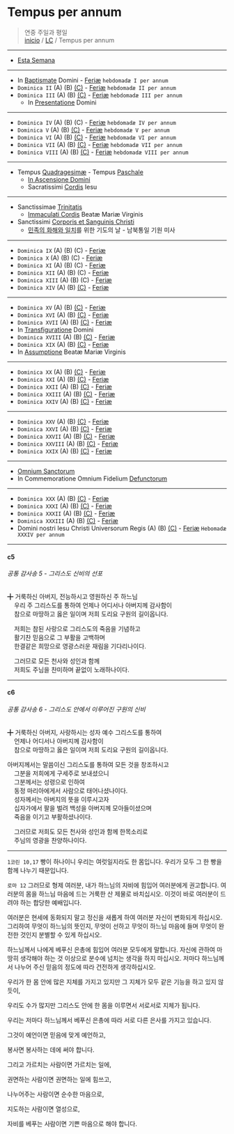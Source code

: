 # Tempus per annum

> 연중 주일과 평일  
> [inicio](../README.md) / [LC](../LC.md) / Tempus per annum  

----

- [Esta Semana](./annum/h19.md)  

----

- In [Baptismate](./nativitatis/baptismate.md) Domini  - [Feriæ](./annum/h01.md#feriae)  `hebdomadæ I per annum`    
- `Dominica II`  (A) (B) [(C)](./annum/h02.md#c) - [Feriæ](./annum/h02.md#feriae)  `hebdomadæ II per annum`   
- `Dominica III` (A) (B) [(C)](./annum/h03.md#c) - [Feriæ](./annum/h03.md#feriae) `hebdomadæ III per annum`   
	- In [Presentatione](./domini/presentatione.md) Domini  

----

- `Dominica IV`  (A) (B) (C) - [Feriæ](./annum/h04.md#feriae) `hebdomadæ IV per annum`   
- `Dominica V` (A) (B) [(C)](./annum/h05.md#c) - [Feriæ](./annum/h05.md#feriae) `hebdomadæ V per annum`   
- `Dominica VI` (A) (B) [(C)](./annum/h06.md#c) - [Feriæ](./annum/h06.md#feriae) `hebdomadæ VI per annum`   
- `Dominica VII` (A) (B) [(C)](./annum/h07.md#c) - [Feriæ](./annum/h07.md#feriae) `hebdomadæ VII per annum`   
- `Dominica VIII` (A) (B) [(C)](./annum/h08.md#c) - [Feriæ](./annum/h08.md#feriae) `hebdomadæ VIII per annum`   

----

- Tempus [Quadragesimæ](./LQ.md) - Tempus [Paschale](./LP.md)   
	- [In Ascensione Domini](./paschale/ascension.md)  
	- Sacratissimi [Cordis](./domini/coeur.md) Iesu  

---- 

- Sanctissimae [Trinitatis](./domini/trinidad.md)  
	- [Immaculati Cordis](./mariae/imm-cor.md) Beatæ Mariæ Virginis
- Sanctissimi [Corporis et Sanguinis Christi](./domini/corpus-christi.md)  
	- [민족의 화해와 일치](./annum/0625.md)를 위한 기도의 날 - 남북통일 기원 미사

----

- `Dominica IX` (A) (B) (C) - [Feriæ](./annum/h09.md#feriae)
- `Dominica X` (A) (B) (C) - [Feriæ](./annum/h10.md#feriae)
- `Dominica XI` (A) (B) (C) - [Feriæ](./annum/h11.md#feriae)
- `Dominica XII` (A) (B) (C) - [Feriæ](./annum/h12.md#feriae)
- `Dominica XIII` (A) (B) (C) - [Feriæ](./annum/h13.md#feriae)
- `Dominica XIV` (A) (B) [(C)](./annum/h14.md#c) - [Feriæ](./annum/h14.md#feriae)

----

- `Dominica XV` (A) (B) [(C)](./annum/h15.md#c) - [Feriæ](./annum/h15.md#feriae)
- `Dominica XVI` (A) (B) [(C)](./annum/h16.md#c) - [Feriæ](./annum/h16.md#feriae)
- `Dominica XVII` (A) (B) [(C)](./annum/h17.md#c) - [Feriæ](./annum/h17.md#feriae)
- In [Transfiguratione](./domini/transfiguration.md) Domini
- `Dominica XVIII` (A) (B) [(C)](./annum/h18.md#c) - [Feriæ](./annum/h18.md#feriae)
- `Dominica XIX` (A) (B) [(C)](./annum/h19.md#c) - [Feriæ](./annum/h19.md#feriae)
- In [Assumptione](./mariae/assumption.md) Beatæ Mariæ Virginis  

----

- `Dominica XX` (A) (B) [(C)](./annum/h20.md#c) - [Feriæ](./annum/h20.md#feriae)
- `Dominica XXI` (A) (B) [(C)](./annum/h21.md#c) - [Feriæ](./annum/h21.md#feriae)
- `Dominica XXII` (A) (B) [(C)](./annum/h22.md#c) - [Feriæ](./annum/h22.md#feriae)
- `Dominica XXIII` (A) (B) [(C)](./annum/h23.md#c) - [Feriæ](./annum/h23.md#feriae)
- `Dominica XXIV` (A) (B) [(C)](./annum/h24.md#c) - [Feriæ](./annum/h24.md#feriae)

----

- `Dominica XXV` (A) (B) [(C)](./annum/h25.md#c) - [Feriæ](./annum/h25.md#feriae)
- `Dominica XXVI` (A) (B) [(C)](./annum/h26.md#c) - [Feriæ](./annum/h26.md#feriae)
- `Dominica XXVII` (A) (B) [(C)](./annum/h27.md#c) - [Feriæ](./annum/h27.md#feriae)
- `Dominica XXVIII` (A) (B) [(C)](./annum/h28.md#c) - [Feriæ](./annum/h28.md#feriae)
- `Dominica XXIX` (A) (B) [(C)](./annum/h29.md#c) - [Feriæ](./annum/h29.md#feriae)

----

- [Omnium Sanctorum](./sanctorum/1101.md)
- In Commemoratione Omnium Fidelium [Defunctorum]()

----

- `Dominica XXX` (A) (B) [(C)](./annum/h30.md#c) - [Feriæ](./annum/h30.md#feriae)
- `Dominica XXXI` (A) (B) [(C)](./annum/h31.md#c) - [Feriæ](./annum/h31.md#feriae)
- `Dominica XXXII` (A) (B) [(C)](./annum/h32.md#c) - [Feriæ](./annum/h32.md#feriae)
- `Dominica XXXIII` (A) (B) [(C)](./annum/h33.md#c) - [Feriæ](./annum/h33.md#feriae)
- Domini nostri Iesu Christi Universorum Regis (A) (B) [(C)](./domini/rex.md#c) - [Feriæ](./annum/h34.md#feriae)  `Hebomadæ XXXIV per annum`

----

#### c5
###### 공통 감사송 5 - 그리스도 신비의 선포

╋ 거룩하신 아버지, 전능하시고 영원하신 주 하느님  
    우리 주 그리스도를 통하여 언제나 어디서나 아버지께 감사함이  
    참으로 마땅하고 옳은 일이며 저희 도리요 구원의 길이옵니다.  
  
    저희는 참된 사랑으로 그리스도의 죽음을 기념하고  
    활기찬 믿음으로 그 부활을 고백하며  
    한결같은 희망으로 영광스러운 재림을 기다리나이다.  
  
    그러므로 모든 천사와 성인과 함께  
    저희도 주님을 찬미하며 끝없이 노래하나이다.

----

#### c6

###### 공통 감사송 6 - 그리스도 안에서 이루어진 구원의 신비

╋ 거룩하신 아버지, 사랑하시는 성자 예수 그리스도를 통하여  
    언제나 어디서나 아버지께 감사함이  
    참으로 마땅하고 옳은 일이며 저희 도리요 구원의 길이옵니다.  
  
아버지께서는 말씀이신 그리스도를 통하여 모든 것을 창조하시고  
    그분을 저희에게 구세주로 보내셨으니  
    그분께서는 성령으로 인하여  
    동정 마리아에게서 사람으로 태어나셨나이다.  
    성자께서는 아버지의 뜻을 이루시고자  
    십자가에서 팔을 벌려 백성을 아버지께 모아들이셨으며  
    죽음을 이기고 부활하셨나이다.  
  
    그러므로 저희도 모든 천사와 성인과 함께 한목소리로  
    주님의 영광을 찬양하나이다.

----

`1코린 10,17` 빵이 하나이니 우리는 여럿일지라도 한 몸입니다. 우리가 모두 그 한 빵을 함께 나누기 때문입니다.


`로마 12` 그러므로 형제 여러분, 내가 하느님의 자비에 힘입어 여러분에게 권고합니다. 여러분의 몸을 하느님 마음에 드는 거룩한 산 제물로 바치십시오. 이것이 바로 여러분이 드려야 하는 합당한 예배입니다.

여러분은 현세에 동화되지 말고 정신을 새롭게 하여 여러분 자신이 변화되게 하십시오. 그리하여 무엇이 하느님의 뜻인지, 무엇이 선하고 무엇이 하느님 마음에 들며 무엇이 완전한 것인지 분별할 수 있게 하십시오.

하느님께서 나에게 베푸신 은총에 힘입어 여러분 모두에게 말합니다. 자신에 관하여 마땅히 생각해야 하는 것 이상으로 분수에 넘치는 생각을 하지 마십시오. 저마다 하느님께서 나누어 주신 믿음의 정도에 따라 건전하게 생각하십시오.

우리가 한 몸 안에 많은 지체를 가지고 있지만 그 지체가 모두 같은 기능을 하고 있지 않듯이,

우리도 수가 많지만 그리스도 안에 한 몸을 이루면서 서로서로 지체가 됩니다.

우리는 저마다 하느님께서 베푸신 은총에 따라 서로 다른 은사를 가지고 있습니다.  

그것이 예언이면 믿음에 맞게 예언하고,

봉사면 봉사하는 데에 써야 합니다.  

그리고 가르치는 사람이면 가르치는 일에,

권면하는 사람이면 권면하는 일에 힘쓰고,  

나누어주는 사람이면 순수한 마음으로,  

지도하는 사람이면 열성으로,  

자비를 베푸는 사람이면 기쁜 마음으로 해야 합니다.


